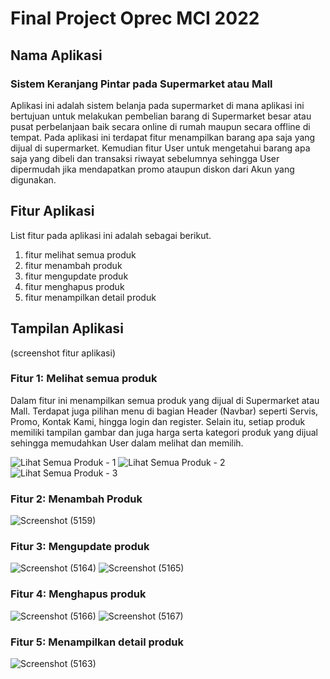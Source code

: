 # Final Project Oprec MCI 2022

## Nama Aplikasi
### Sistem Keranjang Pintar pada Supermarket atau Mall
Aplikasi ini adalah sistem belanja pada supermarket di mana aplikasi ini bertujuan untuk melakukan pembelian
barang di Supermarket besar atau pusat perbelanjaan baik secara online di rumah maupun secara offline di tempat.
Pada aplikasi ini terdapat fitur menampilkan barang apa saja yang dijual di supermarket. Kemudian fitur User 
untuk mengetahui barang apa saja yang dibeli dan transaksi riwayat sebelumnya sehingga User dipermudah
jika mendapatkan promo ataupun diskon dari Akun yang digunakan.

## Fitur Aplikasi
List fitur pada aplikasi ini adalah sebagai berikut.
1. fitur melihat semua produk
2. fitur menambah produk
3. fitur mengupdate produk
4. fitur menghapus produk
5. fitur menampilkan detail produk

## Tampilan Aplikasi
(screenshot fitur aplikasi)
### Fitur 1: Melihat semua produk
Dalam fitur ini menampilkan semua produk yang dijual di Supermarket atau Mall. Terdapat juga pilihan menu di bagian
Header (Navbar) seperti Servis, Promo, Kontak Kami, hingga login dan register. Selain itu, setiap produk
memiliki tampilan gambar dan juga harga serta kategori produk yang dijual sehingga memudahkan User dalam melihat dan 
memilih.

![Lihat Semua Produk - 1](https://user-images.githubusercontent.com/70510279/182162874-c77783a1-1789-4ac9-b7b0-fe50dabd733a.png)
![Lihat Semua Produk - 2](https://user-images.githubusercontent.com/70510279/182162360-28755048-0960-42e9-8c93-c805fa454128.png)
![Lihat Semua Produk - 3](https://user-images.githubusercontent.com/70510279/182162371-509cdf32-b87c-493c-8445-8f528998aaf2.png)

### Fitur 2: Menambah Produk
![Screenshot (5159)](https://user-images.githubusercontent.com/70510279/176377343-e81bd780-7874-40ee-8d04-fab29b345173.png)

### Fitur 3: Mengupdate produk
![Screenshot (5164)](https://user-images.githubusercontent.com/70510279/176379015-ee960cbe-7e95-44d0-b57b-6a3de46ea4c9.png)
![Screenshot (5165)](https://user-images.githubusercontent.com/70510279/176379026-6fa5ef73-06d3-4799-8919-4ccb0b713f23.png)

### Fitur 4: Menghapus produk
![Screenshot (5166)](https://user-images.githubusercontent.com/70510279/176379167-ce0465d0-d2b5-45ce-9445-cd22f250e129.png)
![Screenshot (5167)](https://user-images.githubusercontent.com/70510279/176379179-8cc2740f-a424-466f-93df-1ba673a0798c.png)

### Fitur 5: Menampilkan detail produk
![Screenshot (5163)](https://user-images.githubusercontent.com/70510279/176379320-197a9ac3-d9aa-42d2-8630-89164ee5e5bf.png)
